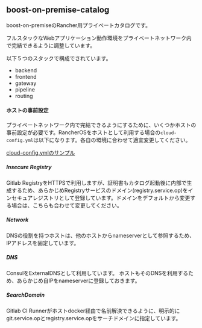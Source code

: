 ## boost-on-premise-catalog

boost-on-premiseのRancher用プライベートカタログです。

フルスタックなWebアプリケーション動作環境をプライベートネットワーク内で完結できるように調整しています。

以下５つのスタックで構成でされています。

- backend
- frontend
- gateway
- pipeline
- routing

#### ホストの事前設定

プライベートネットワーク内で完結できるようにするために、いくつかホストの事前設定が必要です。RancherOSをホストとして利用する場合の`cloud-config.yml`は以下になります。各自の環境に合わせて適宜変更してください。

[cloud-config.ymlのサンプル](https://gist.github.com/kyamazawa/435acdb0445fade900681d0ab68dc095#file-cloud-config-yml)

##### Insecure Registry

Gitlab RegistryをHTTPSで利用しますが、証明書もカタログ起動後に内部で生成するため、あらかじめRegistryサービスのドメイン(registry.service.op)をインセキュアレジストリとして登録しています。ドメインをデフォルトから変更する場合は、こちらも合わせて変更してください。

##### Network

DNSの役割を持つホストは、他のホストからnameserverとして参照するため、IPアドレスを固定しています。

##### DNS

ConsulをExternalDNSとして利用しています。
ホストもそのDNSを利用するため、あらかじめ自IPをnameserverに登録しておきます。

##### SearchDomain

Gitlab CI Runnerがホストdocker経由で名前解決できるように、明示的にgit.service.opとregistry.service.opをサーチドメインに指定しています。
